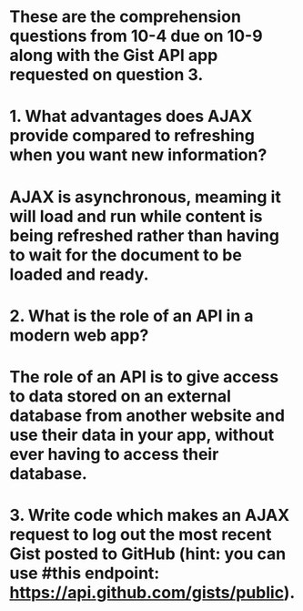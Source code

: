 # These are the comprehension questions from 10-4 due on 10-9 along with the Gist API app requested on question 3.
#
# 1. What advantages does AJAX provide compared to refreshing when you want new information?

# AJAX is asynchronous, meaming it will load and run while content is being refreshed rather than having to wait for the document to be loaded and ready.

# 2. What is the role of an API in a modern web app?

# The role of an API is to give access to data stored on an external database from another website and use their data in your app, without ever having to access their database.

# 3. Write code which makes an AJAX request to log out the most recent Gist posted to GitHub (hint: you can use #this endpoint: https://api.github.com/gists/public).